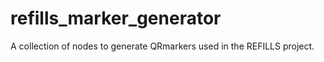 # refills_marker_generator
A collection of nodes to generate QRmarkers used in the REFILLS project.
